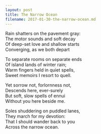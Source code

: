 ```yaml
---
layout: post
title: The Narrow Ocean
filename: 2017-01-30-the-narrow-ocean.md
---
```


Rain shatters on the pavement gray:  
The motor sounds and soft decay  
Of deep-set love and shallow starts  
Converging, as we both depart  

To separate rooms on separate ends   
Of island lands of winter rain;  
Warm fingers held in quiet spells,  
Sweet memoirs I resort to quell.  

Yet sorrow not, forlornness not,  
Descends here, ever-surely  
But soft, slow spells of ennui  
Without you here beside me.  

Soles shuddering on puddled lanes,  
They march for my devotion:  
That I should wander back to you  
Across the narrow ocean.  
